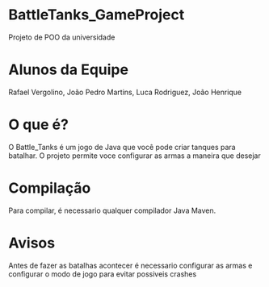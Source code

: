 # BattleTanks_GameProject
Projeto de POO da universidade

# Alunos da Equipe
Rafael Vergolino, João Pedro Martins, Luca Rodriguez, João Henrique 

# O que é?
O Battle_Tanks é um jogo de Java que você pode criar tanques para batalhar. O projeto permite voce configurar as armas a maneira que desejar

# Compilação
Para compilar, é necessario qualquer compilador Java Maven.

# Avisos
Antes de fazer as batalhas acontecer é necessario configurar as armas e configurar o modo de jogo para evitar possiveis crashes

